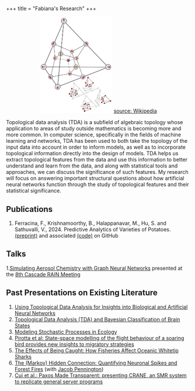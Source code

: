 +++
title = "Fabiana's Research"
+++

<figure style="text-align:center;">
<img src="/simplex.png" alt="Simplex" width="200px">
<a href="https://en.wikipedia.org/wiki/Simplex" target="_blank">source: Wikipedia</a>
</figure>

Topological data analysis (TDA) is a subfield of algebraic topology whose
application to areas of study outside mathematics is becoming more and more
common. In computer science, specifically in the fields of machine learning
and networks, TDA has been used to both take the topology of the input data into
account in order to inform models, as well as to incorporate topological
information directly into the design of models. TDA helps us extract topological
features from the data and use this information to better understand and learn
from the data, and along with statistical tools and approaches, we can discuss
the significance of such features. My research will focus on answering important
structural questions about how artificial neural networks
function through the study of topological features and their statistical
significance.

## Publications

1. Ferracina, F., Krishnamoorthy, B., Halappanavar, M., Hu, S. and Sathuvalli, V., 2024. Predictive Analytics of Varieties of Potatoes. <a href="https://arxiv.org/abs/2404.03701" target="_blank">(preprint)</a> and associated <a href="https://github.com/fabstat/burbank" target="_blank">(code)</a> on GitHub

## Talks

1.<a href="https://fabstat.github.io/GNS_Slides_RAIN.pdf" target="_blank">Simulating Aerosol Chemistry with Graph Neural Networks</a> presented at the <a href="https://sites.google.com/pdx.edu/rain2024" target="_blank">8th Cascade RAIN Meeting</a>

## Past Presentations on Existing Literature

1. <a href="https://fabstat.github.io/tda/PrelimExamSlides/Prelim_slides.pdf"
target="_blank">Using Topological Data Analysis for Insights into Biological and
Artificial Neural Networks</a>
1. <a href="https://fabstat.github.io/tda/seminarF21/"
target="_blank">Topological Data Analysis (TDA) and Bayesian Classification of
Brain States</a>
1. <a href="https://fabstat.github.io/dqe/" target="_blank">Modeling Stochastic
Processes in Ecology</a>
1. <a href="https://fabstat.github.io/golden/" target="_blank">Pirotta et al:
State-space modelling of the flight behaviour of a soaring bird provides new
insights to migratory strategies</a>
1. <a href="https://fabstat.github.io/sharks/conservation/" target="_blank">The
Effects of Being Caught: How Fisheries Affect Oceanic Whitetip Sharks</a>
1. <a href="https://fabstat.github.io/neuron-forest/endterm-presentation/"
target="_blank">The (Markov) Hidden Connection: Quantifying Neuronal Spikes and
Forest Fires</a> (with <a href="https://directory.vancouver.wsu.edu/people/jacob-pennington"
target="_blank">Jacob Pennington</a>)
1. <a href="https://fabstat.github.io/distributed-birds/" target="_blank">Cui et
al.: Paxos Made Transparent: presenting CRANE, an SMR system to replicate
general server programs</a>
